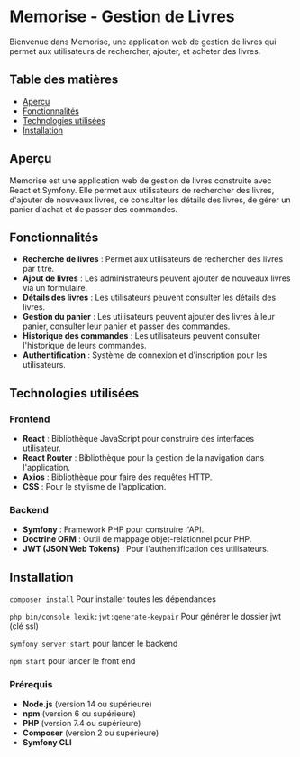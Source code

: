 # Memorise - Gestion de Livres

Bienvenue dans Memorise, une application web de gestion de livres qui permet aux utilisateurs de rechercher, ajouter, et acheter des livres.

## Table des matières

- [Aperçu](#aperçu)
- [Fonctionnalités](#fonctionnalités)
- [Technologies utilisées](#technologies-utilisées)
- [Installation](#installation)


## Aperçu

Memorise est une application web de gestion de livres construite avec React et Symfony. Elle permet aux utilisateurs de rechercher des livres, d'ajouter de nouveaux livres, de consulter les détails des livres, de gérer un panier d'achat et de passer des commandes.

## Fonctionnalités

- **Recherche de livres** : Permet aux utilisateurs de rechercher des livres par titre.
- **Ajout de livres** : Les administrateurs peuvent ajouter de nouveaux livres via un formulaire.
- **Détails des livres** : Les utilisateurs peuvent consulter les détails des livres.
- **Gestion du panier** : Les utilisateurs peuvent ajouter des livres à leur panier, consulter leur panier et passer des commandes.
- **Historique des commandes** : Les utilisateurs peuvent consulter l'historique de leurs commandes.
- **Authentification** : Système de connexion et d'inscription pour les utilisateurs.

## Technologies utilisées

### Frontend

- **React** : Bibliothèque JavaScript pour construire des interfaces utilisateur.
- **React Router** : Bibliothèque pour la gestion de la navigation dans l'application.
- **Axios** : Bibliothèque pour faire des requêtes HTTP.
- **CSS** : Pour le stylisme de l'application.

### Backend

- **Symfony** : Framework PHP pour construire l'API.
- **Doctrine ORM** : Outil de mappage objet-relationnel pour PHP.
- **JWT (JSON Web Tokens)** : Pour l'authentification des utilisateurs.

## Installation
`composer install` Pour installer toutes les dépendances 

`php bin/console lexik:jwt:generate-keypair` Pour générer le dossier jwt (clé ssl)

`symfony server:start` pour lancer le backend

`npm start` pour lancer le front end

### Prérequis

- **Node.js** (version 14 ou supérieure)
- **npm** (version 6 ou supérieure)
- **PHP** (version 7.4 ou supérieure)
- **Composer** (version 2 ou supérieure)
- **Symfony CLI**



